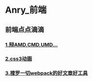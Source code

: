 # Anry_前端
## 前端点点滴滴
### [1.辩AMD,CMD,UMD...](../../issues/1)
### [2.css3动画](../../issues/2)
### [3.搜罗一切webpack的好文章好工具](https://github.com/webpack-china/awesome-webpack-cn)

